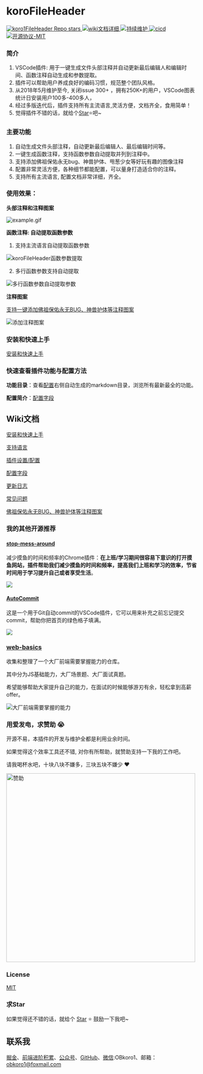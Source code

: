 # koroFileHeader 

<a href="https://github.com/OBKoro1/koro1FileHeader">
    <img alt="koro1FileHeader Repo stars" src="https://img.shields.io/github/stars/OBKoro1/koro1FileHeader">
</a>
<a href="https://github.com/OBKoro1/koro1FileHeader/wiki/%E9%85%8D%E7%BD%AE%E5%AD%97%E6%AE%B5">
    <img alt="wiki文档详细" src="https://img.shields.io/badge/wiki文档-齐全详细-blue">
</a>
<a href="https://github.com/OBKoro1/koro1FileHeader/wiki/%E6%9B%B4%E6%96%B0%E6%97%A5%E5%BF%97">
    <img alt="持续维护" src="https://img.shields.io/badge/2018年开源-持续维护-blue">
</a>
<a href="https://github.com/OBKoro1/koro1FileHeader/releases">
    <img alt="cicd" src="https://img.shields.io/badge/版本打包-release-blue">
</a>
<a href="https://github.com/OBKoro1/koro1FileHeader/blob/master/LICENSE">
    <img alt="开源协议-MIT" src="https://img.shields.io/badge/license-MIT-blue">
</a>

### 简介

1. VSCode插件: 用于一键生成文件头部注释并自动更新最后编辑人和编辑时间、函数注释自动生成和参数提取。
2. 插件可以帮助用户养成良好的编码习惯，规范整个团队风格。
3. 从2018年5月维护至今, 关闭issue 300+ ，拥有250K+的用户，VSCode图表统计日安装用户100多-400多人，
4. 经过多版迭代后，插件支持所有主流语言,灵活方便，文档齐全，食用简单！
5. 觉得插件不错的话，就给个[Star](https://github.com/OBKoro1/koro1FileHeader)⭐️吧~

### 主要功能

1. 自动生成文件头部注释，自动更新最后编辑人、最后编辑时间等。
2. 一键生成函数注释，支持函数参数自动提取并列到注释中。
3. 支持添加佛祖保佑永无bug、神兽护体、甩葱少女等好玩有趣的图像注释
4. 配置非常灵活方便，各种细节都能配置，可以量身打造适合你的注释。
4. 支持所有主流语言, 配置文档非常详细，齐全。

### 使用效果：

**头部注释和注释图案**

![example.gif](https://raw.githubusercontent.com/OBKoro1/koro1FileHeader/master/images/example.gif)

**函数注释: 自动提取函数参数**

1. 支持主流语言自动提取函数参数

![koroFileHeader函数参数提取](https://github.com/OBKoro1/koro1FileHeader/blob/master/images/function-params.gif?raw=true)

2. 多行函数参数支持自动提取

![多行函数参数自动提取参数](https://github.com/OBKoro1/koro1FileHeader/blob/dev/images/docs/multiLineParamsCreate.gif?raw=true)

**注释图案**

[支持一键添加佛祖保佑永无BUG、神兽护体等注释图案](https://github.com/OBKoro1/koro1FileHeader/wiki/%E4%BD%9B%E7%A5%96%E4%BF%9D%E4%BD%91%E6%B0%B8%E6%97%A0BUG%E3%80%81%E7%A5%9E%E5%85%BD%E6%8A%A4%E4%BD%93%E3%80%81%E6%B3%A8%E9%87%8A%E5%9B%BE%E6%A1%88)

![添加注释图案](https://github.com/OBKoro1/koro1FileHeader/raw/master/images/codeDesign.gif?raw=true)

### 安装和快速上手

[安装和快速上手](https://github.com/OBKoro1/koro1FileHeader/wiki/%E5%AE%89%E8%A3%85%E5%92%8C%E5%BF%AB%E9%80%9F%E4%B8%8A%E6%89%8B)

### 快速查看插件功能与配置方法

**功能目录**：查看[配置](https://github.com/OBKoro1/koro1FileHeader/wiki/%E9%85%8D%E7%BD%AE)右侧自动生成的markdown目录，浏览所有最新最全的功能。

**配置简介**：[配置字段](https://github.com/OBKoro1/koro1FileHeader/wiki/%E9%85%8D%E7%BD%AE%E5%AD%97%E6%AE%B5)

## Wiki文档

[安装和快速上手](https://github.com/OBKoro1/koro1FileHeader/wiki/%E5%AE%89%E8%A3%85%E5%92%8C%E5%BF%AB%E9%80%9F%E4%B8%8A%E6%89%8B)

[支持语言](https://github.com/OBKoro1/koro1FileHeader/wiki/%E6%94%AF%E6%8C%81%E8%AF%AD%E8%A8%80)

[插件设置/配置](https://github.com/OBKoro1/koro1FileHeader/wiki/%E9%85%8D%E7%BD%AE)

[配置字段](https://github.com/OBKoro1/koro1FileHeader/wiki/%E9%85%8D%E7%BD%AE%E5%AD%97%E6%AE%B5)

[更新日志](https://github.com/OBKoro1/koro1FileHeader/wiki/%E6%9B%B4%E6%96%B0%E6%97%A5%E5%BF%97)

[常见问题](https://github.com/OBKoro1/koro1FileHeader/wiki/%E5%B8%B8%E8%A7%81%E9%97%AE%E9%A2%98)

[佛祖保佑永无BUG、神兽护体等注释图案](https://github.com/OBKoro1/koro1FileHeader/wiki/%E4%BD%9B%E7%A5%96%E4%BF%9D%E4%BD%91%E6%B0%B8%E6%97%A0BUG%E3%80%81%E7%A5%9E%E5%85%BD%E6%8A%A4%E4%BD%93%E3%80%81%E6%B3%A8%E9%87%8A%E5%9B%BE%E6%A1%88)


### 我的其他开源推荐
#### [stop-mess-around](https://github.com/OBKoro1/stop-mess-around)

减少摸鱼的时间和频率的Chrome插件：**在上班/学习期间很容易下意识的打开摸鱼网站，插件帮助我们减少摸鱼的时间和频率，提高我们上班和学习的效率，节省时间用于学习提升自己或者享受生活**。

![](https://github.com/OBKoro1/stop-mess-around/blob/dev/static/example/run-introduction8M.gif?raw=true)

#### [AutoCommit](https://github.com/OBKoro1/autoCommit)

这是一个用于Git自动commit的VSCode插件，它可以用来补充之前忘记提交commit，帮助你把首页的绿色格子填满。

![](https://github.com/OBKoro1/autoCommit/raw/master/images/autoCommit.gif?raw=true)

### [web-basics](https://github.com/OBKoro1/web-basics)

收集和整理了一个大厂前端需要掌握能力的仓库。

其中分为JS基础能力，大厂场景题、大厂面试真题。

希望能够帮助大家提升自己的能力，在面试的时候能够游刃有余，轻松拿到高薪offer。

![大厂前端需要掌握的能力](https://github.com/OBKoro1/web-basics/blob/main/static/web-basic-example.gif?raw=true)

### 用爱发电，求赞助 😭

开源不易，本插件的开发与维护全都是利用业余时间。

如果觉得这个效率工具还不错, 对你有所帮助，就赞助支持一下我的工作吧。

请我喝杯水吧，十块八块不嫌多，三块五块不嫌少 ❤️

<img src="https://raw.githubusercontent.com/OBKoro1/koro1FileHeader/dev/images/pay.jpg" alt="赞助" width="500px" style="display: block;"/>


### License

[MIT](http://opensource.org/licenses/MIT)

### 求Star

如果觉得还不错的话，就给个 [Star](https://github.com/OBKoro1/koro1FileHeader) ⭐️ 鼓励一下我吧~

## 联系我

[掘金](https://juejin.im/user/78820536236951)、[前端进阶积累](http://obkoro1.com/web_accumulate/)、[公众号](https://user-gold-cdn.xitu.io/2018/5/1/1631b6f52f7e7015?w=344&h=344&f=jpeg&s=8317)、[GitHub](https://github.com/OBKoro1)、[微信](https://raw.githubusercontent.com/OBKoro1/articleImg_src/master/weibo_img_move/005Y4rCogy1fsnslyz5pnj309j0cdgm6.jpg):OBkoro1、邮箱：obkoro1@foxmail.com

